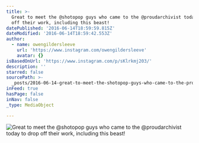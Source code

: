 ```yaml
---
title: >-
  Great to meet the @shotopop guys who came to the @proudarchivist today to drop
  off their work, including this beast!
datePublished: '2016-06-14T18:59:59.815Z'
dateModified: '2016-06-14T18:59:42.553Z'
author:
  - name: owengildersleeve
    url: 'https://www.instagram.com/owengildersleeve'
    avatar: {}
isBasedOnUrl: 'https://www.instagram.com/p/sKlrkmj203/'
description: ''
starred: false
sourcePath: >-
  _posts/2016-06-14-great-to-meet-the-shotopop-guys-who-came-to-the-proudarchi.md
inFeed: true
hasPage: false
inNav: false
_type: MediaObject

---
```

![Great to meet the @shotopop guys who came to the @proudarchivist today to drop off their work, including this beast!](https://scontent.cdninstagram.com/t51.2885-15/e15/10611245_668885133237513_513991379_n.jpg?ig_cache_key=Nzk1NjE0MDA2MTQ0MzYzODMx.2)